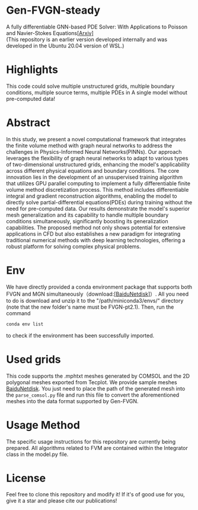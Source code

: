 # Gen-FVGN-steady
A fully differentiable GNN-based PDE Solver: With Applications to Poisson and Navier-Stokes Equations[[Arxiv]](https://arxiv.org/abs/2405.04466)  
(This repository is an earlier version developed internally and was developed in the Ubuntu 20.04 version of WSL.)

# Highlights
This code could solve multiple unstructured grids, multiple boundary conditions, multiple source terms, multiple PDEs in A single model without pre-computed data!

# Abstract
In this study, we present a novel computational framework that integrates the finite volume method with graph neural networks to address the challenges in Physics-Informed Neural Networks(PINNs). Our approach leverages the flexibility of graph neural networks to adapt to various types of two-dimensional unstructured grids, enhancing the model's applicability across different physical equations and boundary conditions. The core innovation lies in the development of an unsupervised training algorithm that utilizes GPU parallel computing to implement a fully differentiable finite volume method discretization process. This method includes differentiable integral and gradient reconstruction algorithms, enabling the model to directly solve partial-differential equations(PDEs) during training without the need for pre-computed data. Our results demonstrate the model's superior mesh generalization and its capability to handle multiple boundary conditions simultaneously, significantly boosting its generalization capabilities. The proposed method not only shows potential for extensive applications in CFD but also establishes a new paradigm for integrating traditional numerical methods with deep learning technologies, offering a robust platform for solving complex physical problems.

# Env
We have directly provided a conda environment package that supports both FVGN and MGN simultaneously（download:[[BaiduNetdisk]](https://pan.baidu.com/s/1v8N8ZMlSDVReLM48-imglA?pwd=nn6q)）. All you need to do is download and unzip it to the "/path/miniconda3/envs/" directory (note that the new folder's name must be FVGN-pt2.1). Then, run the command
~~~sh
conda env list
~~~
 to check if the environment has been successfully imported.

# Used grids
This code supports the .mphtxt meshes generated by COMSOL and the 2D polygonal meshes exported from Tecplot. We provide sample meshes [BaiduNetdisk](https://pan.baidu.com/s/1FkgfDvdmCzdXGAdLAxJqDg?pwd=99tc). You just need to place the path of the generated mesh into the `parse_comsol.py` file and run this file to convert the aforementioned meshes into the data format supported by Gen-FVGN.

# Usage Method
The specific usage instructions for this repository are currently being prepared. All algorithms related to FVM are contained within the Integrator class in the model.py file.

# License
Feel free to clone this repository and modify it! If it's of good use for you, give it a star and please cite our publications!